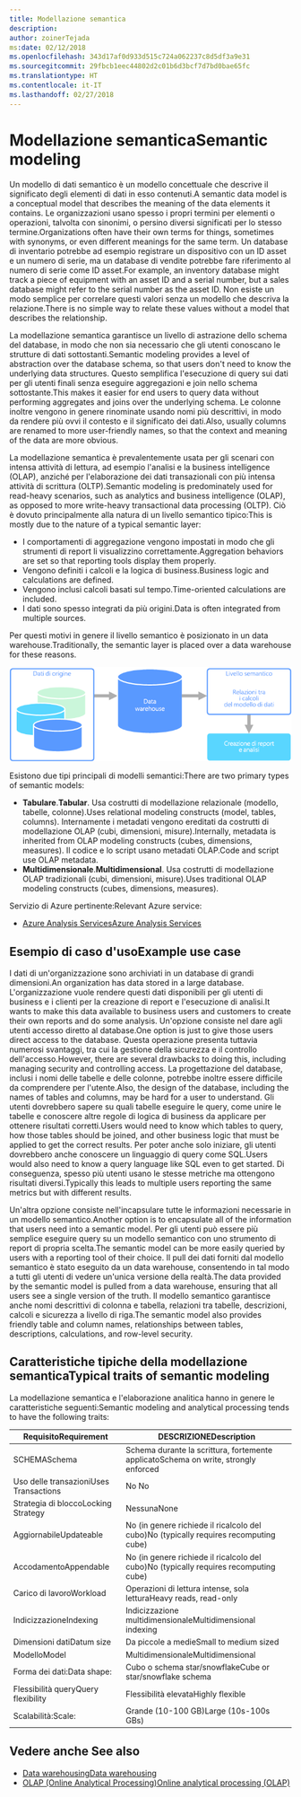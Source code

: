 ```yaml
---
title: Modellazione semantica
description: 
author: zoinerTejada
ms:date: 02/12/2018
ms.openlocfilehash: 343d17af0d933d515c724a062237c8d5df3a9e31
ms.sourcegitcommit: 29fbcb1eec44802d2c01b6d3bcf7d7bd0bae65fc
ms.translationtype: HT
ms.contentlocale: it-IT
ms.lasthandoff: 02/27/2018
---
```

# <a name="semantic-modeling"></a><span data-ttu-id="caf26-102">Modellazione semantica</span><span class="sxs-lookup"><span data-stu-id="caf26-102">Semantic modeling</span></span>

<span data-ttu-id="caf26-103">Un modello di dati semantico è un modello concettuale che descrive il significato degli elementi di dati in esso contenuti.</span><span class="sxs-lookup"><span data-stu-id="caf26-103">A semantic data model is a conceptual model that describes the meaning of the data elements it contains.</span></span> <span data-ttu-id="caf26-104">Le organizzazioni usano spesso i propri termini per elementi o operazioni, talvolta con sinonimi, o persino diversi significati per lo stesso termine.</span><span class="sxs-lookup"><span data-stu-id="caf26-104">Organizations often have their own terms for things, sometimes with synonyms, or even different meanings for the same term.</span></span> <span data-ttu-id="caf26-105">Un database di inventario potrebbe ad esempio registrare un dispositivo con un ID asset e un numero di serie, ma un database di vendite potrebbe fare riferimento al numero di serie come ID asset.</span><span class="sxs-lookup"><span data-stu-id="caf26-105">For example, an inventory database might track a piece of equipment with an asset ID and a serial number, but a sales database might refer to the serial number as the asset ID.</span></span> <span data-ttu-id="caf26-106">Non esiste un modo semplice per correlare questi valori senza un modello che descriva la relazione.</span><span class="sxs-lookup"><span data-stu-id="caf26-106">There is no simple way to relate these values without a model that describes the relationship.</span></span> 

<span data-ttu-id="caf26-107">La modellazione semantica garantisce un livello di astrazione dello schema del database, in modo che non sia necessario che gli utenti conoscano le strutture di dati sottostanti.</span><span class="sxs-lookup"><span data-stu-id="caf26-107">Semantic modeling provides a level of abstraction over the database schema, so that users don't need to know the underlying data structures.</span></span> <span data-ttu-id="caf26-108">Questo semplifica l'esecuzione di query sui dati per gli utenti finali senza eseguire aggregazioni e join nello schema sottostante.</span><span class="sxs-lookup"><span data-stu-id="caf26-108">This makes it easier for end users to query data without performing aggregates and joins over the underlying schema.</span></span> <span data-ttu-id="caf26-109">Le colonne inoltre vengono in genere rinominate usando nomi più descrittivi, in modo da rendere più ovvi il contesto e il significato dei dati.</span><span class="sxs-lookup"><span data-stu-id="caf26-109">Also, usually columns are renamed to more user-friendly names, so that the context and meaning of the data are more obvious.</span></span>

<span data-ttu-id="caf26-110">La modellazione semantica è prevalentemente usata per gli scenari con intensa attività di lettura, ad esempio l'analisi e la business intelligence (OLAP), anziché per l'elaborazione dei dati transazionali con più intensa attività di scrittura (OLTP).</span><span class="sxs-lookup"><span data-stu-id="caf26-110">Semantic modeling is predominately used for read-heavy scenarios, such as analytics and business intelligence (OLAP), as opposed to more write-heavy transactional data processing (OLTP).</span></span> <span data-ttu-id="caf26-111">Ciò è dovuto principalmente alla natura di un livello semantico tipico:</span><span class="sxs-lookup"><span data-stu-id="caf26-111">This is mostly due to the nature of a typical semantic layer:</span></span>

- <span data-ttu-id="caf26-112">I comportamenti di aggregazione vengono impostati in modo che gli strumenti di report li visualizzino correttamente.</span><span class="sxs-lookup"><span data-stu-id="caf26-112">Aggregation behaviors are set so that reporting tools display them properly.</span></span>
- <span data-ttu-id="caf26-113">Vengono definiti i calcoli e la logica di business.</span><span class="sxs-lookup"><span data-stu-id="caf26-113">Business logic and calculations are defined.</span></span>
- <span data-ttu-id="caf26-114">Vengono inclusi calcoli basati sul tempo.</span><span class="sxs-lookup"><span data-stu-id="caf26-114">Time-oriented calculations are included.</span></span>
- <span data-ttu-id="caf26-115">I dati sono spesso integrati da più origini.</span><span class="sxs-lookup"><span data-stu-id="caf26-115">Data is often integrated from multiple sources.</span></span> 

<span data-ttu-id="caf26-116">Per questi motivi in genere il livello semantico è posizionato in un data warehouse.</span><span class="sxs-lookup"><span data-stu-id="caf26-116">Traditionally, the semantic layer is placed over a data warehouse for these reasons.</span></span>

![Diagramma di esempio di un livello semantico tra un data warehouse e uno strumento di report](./images/semantic-modeling.png)

<span data-ttu-id="caf26-118">Esistono due tipi principali di modelli semantici:</span><span class="sxs-lookup"><span data-stu-id="caf26-118">There are two primary types of semantic models:</span></span>

* <span data-ttu-id="caf26-119">**Tabulare**.</span><span class="sxs-lookup"><span data-stu-id="caf26-119">**Tabular**.</span></span> <span data-ttu-id="caf26-120">Usa costrutti di modellazione relazionale (modello, tabelle, colonne).</span><span class="sxs-lookup"><span data-stu-id="caf26-120">Uses relational modeling constructs (model, tables, columns).</span></span> <span data-ttu-id="caf26-121">Internamente i metadati vengono ereditati da costrutti di modellazione OLAP (cubi, dimensioni, misure).</span><span class="sxs-lookup"><span data-stu-id="caf26-121">Internally, metadata is inherited from OLAP modeling constructs (cubes, dimensions, measures).</span></span> <span data-ttu-id="caf26-122">Il codice e lo script usano metadati OLAP.</span><span class="sxs-lookup"><span data-stu-id="caf26-122">Code and script use OLAP metadata.</span></span>
* <span data-ttu-id="caf26-123">**Multidimensionale**.</span><span class="sxs-lookup"><span data-stu-id="caf26-123">**Multidimensional**.</span></span> <span data-ttu-id="caf26-124">Usa costrutti di modellazione OLAP tradizionali (cubi, dimensioni, misure).</span><span class="sxs-lookup"><span data-stu-id="caf26-124">Uses traditional OLAP modeling constructs (cubes, dimensions, measures).</span></span>

<span data-ttu-id="caf26-125">Servizio di Azure pertinente:</span><span class="sxs-lookup"><span data-stu-id="caf26-125">Relevant Azure service:</span></span>
- [<span data-ttu-id="caf26-126">Azure Analysis Services</span><span class="sxs-lookup"><span data-stu-id="caf26-126">Azure Analysis Services</span></span>](https://azure.microsoft.com/services/analysis-services/)

## <a name="example-use-case"></a><span data-ttu-id="caf26-127">Esempio di caso d'uso</span><span class="sxs-lookup"><span data-stu-id="caf26-127">Example use case</span></span>

<span data-ttu-id="caf26-128">I dati di un'organizzazione sono archiviati in un database di grandi dimensioni.</span><span class="sxs-lookup"><span data-stu-id="caf26-128">An organization has data stored in a large database.</span></span> <span data-ttu-id="caf26-129">L'organizzazione vuole rendere questi dati disponibili per gli utenti di business e i clienti per la creazione di report e l'esecuzione di analisi.</span><span class="sxs-lookup"><span data-stu-id="caf26-129">It wants to make this data available to business users and customers to create their own reports and do some analysis.</span></span> <span data-ttu-id="caf26-130">Un'opzione consiste nel dare agli utenti accesso diretto al database.</span><span class="sxs-lookup"><span data-stu-id="caf26-130">One option is just to give those users direct access to the database.</span></span> <span data-ttu-id="caf26-131">Questa operazione presenta tuttavia numerosi svantaggi, tra cui la gestione della sicurezza e il controllo dell'accesso.</span><span class="sxs-lookup"><span data-stu-id="caf26-131">However, there are several drawbacks to doing this, including managing security and controlling access.</span></span> <span data-ttu-id="caf26-132">La progettazione del database, inclusi i nomi delle tabelle e delle colonne, potrebbe inoltre essere difficile da comprendere per l'utente.</span><span class="sxs-lookup"><span data-stu-id="caf26-132">Also, the design of the database, including the names of tables and columns, may be hard for a user to understand.</span></span> <span data-ttu-id="caf26-133">Gli utenti dovrebbero sapere su quali tabelle eseguire le query, come unire le tabelle e conoscere altre regole di logica di business da applicare per ottenere risultati corretti.</span><span class="sxs-lookup"><span data-stu-id="caf26-133">Users would need to know which tables to query, how those tables should be joined, and other business logic that must be applied to get the correct results.</span></span> <span data-ttu-id="caf26-134">Per poter anche solo iniziare, gli utenti dovrebbero anche conoscere un linguaggio di query come SQL.</span><span class="sxs-lookup"><span data-stu-id="caf26-134">Users would also need to know a query language like SQL even to get started.</span></span> <span data-ttu-id="caf26-135">Di conseguenza, spesso più utenti usano le stesse metriche ma ottengono risultati diversi.</span><span class="sxs-lookup"><span data-stu-id="caf26-135">Typically this leads to multiple users reporting the same metrics but with different results.</span></span>

<span data-ttu-id="caf26-136">Un'altra opzione consiste nell'incapsulare tutte le informazioni necessarie in un modello semantico.</span><span class="sxs-lookup"><span data-stu-id="caf26-136">Another option is to encapsulate all of the information that users need into a semantic model.</span></span> <span data-ttu-id="caf26-137">Per gli utenti può essere più semplice eseguire query su un modello semantico con uno strumento di report di propria scelta.</span><span class="sxs-lookup"><span data-stu-id="caf26-137">The semantic model can be more easily queried by users with a reporting tool of their choice.</span></span> <span data-ttu-id="caf26-138">Il pull dei dati forniti dal modello semantico è stato eseguito da un data warehouse, consentendo in tal modo a tutti gli utenti di vedere un'unica versione della realtà.</span><span class="sxs-lookup"><span data-stu-id="caf26-138">The data provided by the semantic model is pulled from a data warehouse, ensuring that all users see a single version of the truth.</span></span> <span data-ttu-id="caf26-139">Il modello semantico garantisce anche nomi descrittivi di colonna e tabella, relazioni tra tabelle, descrizioni, calcoli e sicurezza a livello di riga.</span><span class="sxs-lookup"><span data-stu-id="caf26-139">The semantic model also provides friendly table and column names, relationships between tables, descriptions, calculations, and row-level security.</span></span>

## <a name="typical-traits-of-semantic-modeling"></a><span data-ttu-id="caf26-140">Caratteristiche tipiche della modellazione semantica</span><span class="sxs-lookup"><span data-stu-id="caf26-140">Typical traits of semantic modeling</span></span>

<span data-ttu-id="caf26-141">La modellazione semantica e l'elaborazione analitica hanno in genere le caratteristiche seguenti:</span><span class="sxs-lookup"><span data-stu-id="caf26-141">Semantic modeling and analytical processing tends to have the following traits:</span></span>

| <span data-ttu-id="caf26-142">Requisito</span><span class="sxs-lookup"><span data-stu-id="caf26-142">Requirement</span></span> | <span data-ttu-id="caf26-143">DESCRIZIONE</span><span class="sxs-lookup"><span data-stu-id="caf26-143">Description</span></span> |
| --- | --- |
| <span data-ttu-id="caf26-144">SCHEMA</span><span class="sxs-lookup"><span data-stu-id="caf26-144">Schema</span></span> | <span data-ttu-id="caf26-145">Schema durante la scrittura, fortemente applicato</span><span class="sxs-lookup"><span data-stu-id="caf26-145">Schema on write, strongly enforced</span></span>|
| <span data-ttu-id="caf26-146">Uso delle transazioni</span><span class="sxs-lookup"><span data-stu-id="caf26-146">Uses Transactions</span></span> | <span data-ttu-id="caf26-147">No </span><span class="sxs-lookup"><span data-stu-id="caf26-147">No</span></span> |
| <span data-ttu-id="caf26-148">Strategia di blocco</span><span class="sxs-lookup"><span data-stu-id="caf26-148">Locking Strategy</span></span> | <span data-ttu-id="caf26-149">Nessuna</span><span class="sxs-lookup"><span data-stu-id="caf26-149">None</span></span> |
| <span data-ttu-id="caf26-150">Aggiornabile</span><span class="sxs-lookup"><span data-stu-id="caf26-150">Updateable</span></span> | <span data-ttu-id="caf26-151">No (in genere richiede il ricalcolo del cubo)</span><span class="sxs-lookup"><span data-stu-id="caf26-151">No (typically requires recomputing cube)</span></span> |
| <span data-ttu-id="caf26-152">Accodamento</span><span class="sxs-lookup"><span data-stu-id="caf26-152">Appendable</span></span> | <span data-ttu-id="caf26-153">No (in genere richiede il ricalcolo del cubo)</span><span class="sxs-lookup"><span data-stu-id="caf26-153">No (typically requires recomputing cube)</span></span> |
| <span data-ttu-id="caf26-154">Carico di lavoro</span><span class="sxs-lookup"><span data-stu-id="caf26-154">Workload</span></span> | <span data-ttu-id="caf26-155">Operazioni di lettura intense, sola lettura</span><span class="sxs-lookup"><span data-stu-id="caf26-155">Heavy reads, read-only</span></span> |
| <span data-ttu-id="caf26-156">Indicizzazione</span><span class="sxs-lookup"><span data-stu-id="caf26-156">Indexing</span></span> | <span data-ttu-id="caf26-157">Indicizzazione multidimensionale</span><span class="sxs-lookup"><span data-stu-id="caf26-157">Multidimensional indexing</span></span> |
| <span data-ttu-id="caf26-158">Dimensioni dati</span><span class="sxs-lookup"><span data-stu-id="caf26-158">Datum size</span></span> | <span data-ttu-id="caf26-159">Da piccole a medie</span><span class="sxs-lookup"><span data-stu-id="caf26-159">Small to medium sized</span></span> |
| <span data-ttu-id="caf26-160">Modello</span><span class="sxs-lookup"><span data-stu-id="caf26-160">Model</span></span> | <span data-ttu-id="caf26-161">Multidimensionale</span><span class="sxs-lookup"><span data-stu-id="caf26-161">Multidimensional</span></span> |
| <span data-ttu-id="caf26-162">Forma dei dati:</span><span class="sxs-lookup"><span data-stu-id="caf26-162">Data shape:</span></span>| <span data-ttu-id="caf26-163">Cubo o schema star/snowflake</span><span class="sxs-lookup"><span data-stu-id="caf26-163">Cube or star/snowflake schema</span></span> |
| <span data-ttu-id="caf26-164">Flessibilità query</span><span class="sxs-lookup"><span data-stu-id="caf26-164">Query flexibility</span></span> | <span data-ttu-id="caf26-165">Flessibilità elevata</span><span class="sxs-lookup"><span data-stu-id="caf26-165">Highly flexible</span></span> |
| <span data-ttu-id="caf26-166">Scalabilità:</span><span class="sxs-lookup"><span data-stu-id="caf26-166">Scale:</span></span> | <span data-ttu-id="caf26-167">Grande (10-100 GB)</span><span class="sxs-lookup"><span data-stu-id="caf26-167">Large (10s-100s GBs)</span></span> |

## <a name="see-also"></a><span data-ttu-id="caf26-168">Vedere anche </span><span class="sxs-lookup"><span data-stu-id="caf26-168">See also</span></span>

- [<span data-ttu-id="caf26-169">Data warehousing</span><span class="sxs-lookup"><span data-stu-id="caf26-169">Data warehousing</span></span>](../scenarios/data-warehousing.md)
- [<span data-ttu-id="caf26-170">OLAP (Online Analytical Processing)</span><span class="sxs-lookup"><span data-stu-id="caf26-170">Online analytical processing (OLAP)</span></span>](../scenarios/online-analytical-processing.md)
